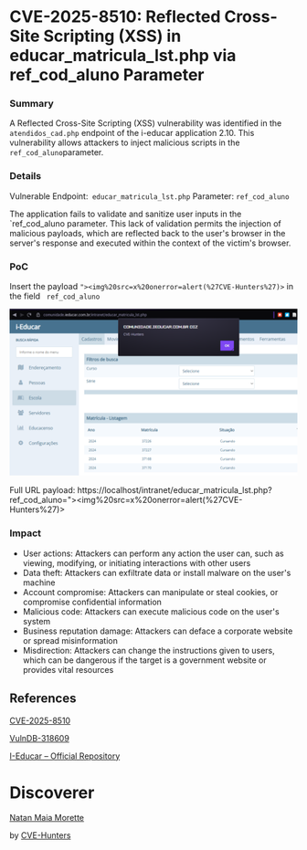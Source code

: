 # CVE-2025-8510: Reflected Cross-Site Scripting (XSS) in educar_matricula_lst.php via ref_cod_aluno Parameter
### Summary

A Reflected Cross-Site Scripting (XSS) vulnerability was identified in the `atendidos_cad.php` endpoint of the i-educar application 2.10. This vulnerability allows attackers to inject malicious scripts in the `ref_cod_aluno`parameter.

### Details
Vulnerable Endpoint:` educar_matricula_lst.php`
Parameter: `ref_cod_aluno`

The application fails to validate and sanitize user inputs in the `ref_cod_aluno parameter. This lack of validation permits the injection of malicious payloads, which are reflected back to the user's browser in the server's response and executed within the context of the victim's browser.

### PoC

Insert the payload `"><img%20src=x%20onerror=alert(%27CVE-Hunters%27)>` in the field ` ref_cod_aluno`

![imagem](/images/xss019.png)

Full URL payload: https://localhost/intranet/educar_matricula_lst.php?ref_cod_aluno="><img%20src=x%20onerror=alert(%27CVE-Hunters%27)>

### Impact

- User actions: Attackers can perform any action the user can, such as viewing, modifying, or initiating interactions with other users
- Data theft: Attackers can exfiltrate data or install malware on the user's machine
- Account compromise: Attackers can manipulate or steal cookies, or compromise confidential information
- Malicious code: Attackers can execute malicious code on the user's system
- Business reputation damage: Attackers can deface a corporate website or spread misinformation
- Misdirection: Attackers can change the instructions given to users, which can be dangerous if the target is a government website or provides vital resources

## References

[CVE-2025-8510](https://www.cve.org/CVERecord?id=CVE-2025-8510)

[VulnDB-318609](https://vuldb.com/?id.318609)

[I-Educar – Official Repository](https://github.com/portabilis/i-educar)

# Discoverer

[Natan Maia Morette](https://nmmorette.github.io) 

by [CVE-Hunters](https://www.cvehunters.com/)

